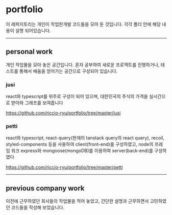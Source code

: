 # portfolio

이 레퍼지토리는 개인이 작업한개발 코드들을 모아 둔 것입니다. 각각 폴더 안에 해당 내용이 설명 되어있습니다.

---
## personal work
개인 작업물을 모아 놓은 공간입니다. 혼자 공부하여 새로운 프로잭트를 진행하거나, 테스트를 통해서 배움을 얻어가는 공간으로 구성되어 있습니다.

### jusi
react와 typescript를 위주로 구성이 되어 있으며, 대한민국의 주식의 가격을 실시간으로 받아와 그래프를 보여줍니다

<https://github.com/riccio-ryu/portfolio/tree/master/jusi>


### petti
react와 typescript, react-query(현재의 tanstack query의 react query), recoil, styled-components 등을 사용하여 client(front-end)를 구성하였고, node의 프레임 워크 express와 mongoose(mongoDB)를 이용하여 server(back-end)를 구성하였다

<https://github.com/riccio-ryu/portfolio/tree/master/petti>

---
## previous company work
이전에 근무하였던 회사들의 작업물을 적어 놓았고, 간단한 설명과 근무하면서 고민하였던 코드들을 작성해 보았습니다.
